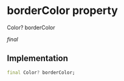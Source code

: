 


# borderColor property







Color? borderColor
  
_<span class="feature">final</span>_






## Implementation

```dart
final Color? borderColor;
```








